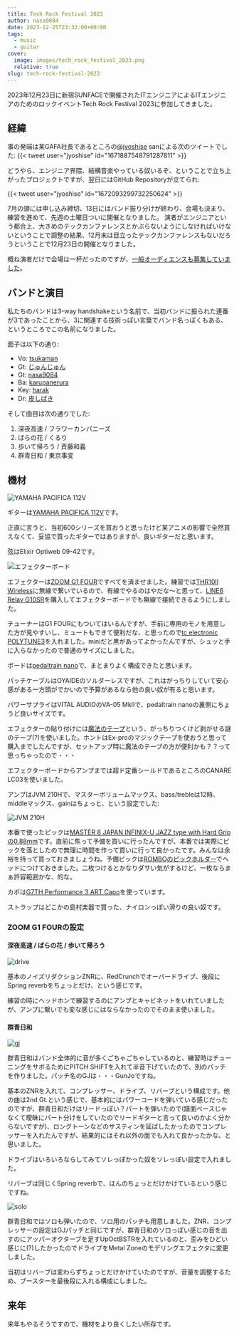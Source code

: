 ```yaml
---
title: Tech Rock Festival 2023
author: nasa9084
date: 2023-12-25T23:32:00+09:00
tags:
  - music
  - guitar
cover:
  image: images/tech_rock_festival_2023.png
  relative: true
slug: tech-rock-festival-2023
---
```


2023年12月23日に新宿SUNFACEで開催されたITエンジニアによるITエンジニアのためのロックイベントTech Rock Festival 2023に参加してきました。

## 経緯

事の発端は某GAFA社長であるところの[@jyoshise](https://twitter.com/jyoshise) sanによる次のツイートでした:
{{< tweet user="jyoshise" id="1671887548791287811" >}}

どうやら、エンジニア界隈、結構音楽やっている奴いるぞ、ということで立ち上がったプロジェクトですが、翌日にはGitHub Repositoryが立てられ:

{{< tweet user="jyoshise" id="1672093299732250624" >}}

7月の頭には申し込み締切、13日にはバンド振り分けが終わり、会場も決まり、練習を進めて、先週の土曜日ついに開催となりました。
演者がエンジニアという都合上、大きめのテックカンファレンスとかぶらないようにしなければいけないということで調整の結果、12月末は目立ったテックカンファレンスもないだろうということで12月23日の開催となりました。

概ね演者だけで会場は一杯だったのですが、[一般オーディエンスも募集していました](https://trf.connpass.com/event/293949/)。

## バンドと演目

私たちのバンドは3-way handshakeという名前で、当初バンドに振られた連番が3であったことから、3に関連する技術っぽい言葉でバンド名っぽくもある、というところでこの名前になりました。

面子は以下の通り:

* Vo: [tsukaman](https://twitter.com/tsukaman)
* Gt: [じゅんじゅん](https://twitter.com/yoshiyama_hana)
* Gt: [nasa9084](https://twitter.com/nasa9084)
* Ba: [karupanerura](https://twitter.com/karupanerura)
* Key: [harak](https://twitter.com/yb300k)
* Dr: [皮しばき](https://twitter.com/r315dr)

そして曲目は次の通りでした:

1. 深夜高速 / フラワーカンパニーズ
2. ばらの花 / くるり
3. 歩いて帰ろう / 斉藤和義
4. 群青日和 / 東京事変

## 機材

![YAMAHA PACIFICA 112V](images/guitar.jpg)

ギターは[YAMAHA PACIFICA 112V](https://jp.yamaha.com/products/musical_instruments/guitars_basses/el_guitars/pacifica/pac_100.html)です。

正直に言うと、当初600シリーズを買おうと思ったけど某アニメの影響で全然買えなくて、妥協で買ったギターではありますが、良いギターだと思います。

弦はElixir Optiweb 09-42です。

![エフェクターボード](images/effector.jpg)

エフェクターは[ZOOM G1 FOUR](https://zoomcorp.com/ja/jp/multi-effects/guitar-effects/g1-four-g1x-four/)ですべてを済ませました。練習では[THR10II Wireless](https://jp.yamaha.com/products/musical_instruments/guitars_basses/amps_accessories/thr-ii/index.html)に無線で繋いでいるので、有線でやるのはやだな〜と思って、[LINE6 Relay G10SR](https://line6.jp/products/accessory/#G10SR)を購入してエフェクターボードでも無線で接続できるようにしました。

チューナーはG1 FOURにもついてはいるんですが、手前に専用のモノを用意した方が見やすいし、ミュートもできて便利だな、と思ったので[tc electronic POLYTUNE3](https://www.tcelectronic.com/product.html?modelCode=P0CM0)を入れました。miniだと黒があってよかったんですが、シュッと手に入らなかったので普通のサイズにしました。

ボードは[pedaltrain nano](https://pedaltrain.com/products/pt-nano-sc)で、まとまりよく構成できたと思います。

パッチケーブルはOYAIDEのソルダーレスですが、これはがっちりしていて安心感がある一方頭がでかいので予算があるなら他の良い奴が有ると思います。

パワーサプライはVITAL AUDIOのVA-05 MkIIで、pedaltrain nanoの裏側にちょうど良いサイズです。

エフェクターの貼り付けには[魔法のテープ](https://amzn.to/48xwDM4)という、がっちりつくけど剥がせる謎のテープ(?)を使いました。ホントはEx-proのマジックテープを使おうと思って購入までしたんですが、セットアップ時に魔法のテープの方が便利かも？？って思っちゃったので・・・

エフェクターボードからアンプまでは超ド定番シールドであるところのCANARE LC03を使いました。

アンプはJVM 210Hで、マスターボリュームマックス、bass/trebleは12時、middleマックス、gainはちょっと、という設定でした:

![JVM 210H](images/amp.jpg)

本番で使ったピックは[MASTER 8 JAPAN INFINIX-U JAZZ type with Hard Gripの0.88mm](https://www.soundhouse.co.jp/products/detail/item/277561/)です。直前に焦って予備を買いに行ったんですが、本番では実際にピックを落としたので無理に時間を作って買いに行って良かったです。みんなは余裕を持って買っておきましょうね。予備ピックは[ROMBOのピックホルダー](https://www.soundhouse.co.jp/products/detail/item/281149/)でヘッドにつけておきました。二枚つけるとかなりダサい気がするけど、一枚ならまぁ許容範囲かな、的な。

カポは[G7TH Performance 3 ART Capo](https://www.g7th.com/p3)を使っています。

ストラップはどこかの島村楽器で買った、ナイロンっぽい滑りの良い奴です。

### ZOOM G1 FOURの設定

#### 深夜高速 / ばらの花 / 歩いて帰ろう

![drive](images/drive.png)

基本のノイズリダクションZNRに、RedCrunchでオーバードライブ、後段にSpring reverbをちょっとだけ、という感じです。

練習の時にヘッドホンで練習するのにアンプとキャビネットをいれていましたが、アンプに繋いでも変な感じにはならなかったのでそのまま使いました。

#### 群青日和

![gj](images/gj.png)

群青日和はバンド全体的に音が多くごちゃごちゃしているのと、練習時はチューニングをサボるためにPITCH SHIFTを入れて半音下げていたので、別のパッチを作りました。パッチ名のGJは・・・GunJoですね。

基本のZNRを入れて、コンプレッサー、ドライブ、リバーブという構成です。他の曲は2nd Gt.という感じで、基本的にはパワーコードを弾いている感じだったのですが、群青日和だけはリードっぽい？パートを弾いたので(譜面ベースじゃなくて曖昧にパート分けをしていたのでリードギターと言って良いのかよく分からないですが)、ロングトーンなどのサスティンを延ばしたかったのでコンプレッサーを入れたんですが、結果的にはそれ以外の面でも入れて良かったかな、と思いました。

ドライブはいろいろならしてみてソレっぽかった奴をソレっぽい設定で入れました。

リバーブは同じくSpring reverbで、ほんのちょっとだけかけているという感じですね。

![solo](images/solo.png)

群青日和ではソロも弾いたので、ソロ用のパッチも用意しました。ZNR、コンプレッサーの設定はGJパッチと同じですが、群青日和のソロっぽい感じの音を出すのにアッパーオクターブを足すUpOctBSTRを入れているのと、歪みをひどい感じに(?)したかったのでドライブをMetal Zoneのモデリングエフェクタに変更しました。

当初はリバーブは変わらずちょっとだけかけていたのですが、音量を調整するため、ブースターを最後段に入れる構成にしました。

## 来年

来年もやるそうですので、機材をより良くしたい所存です。
